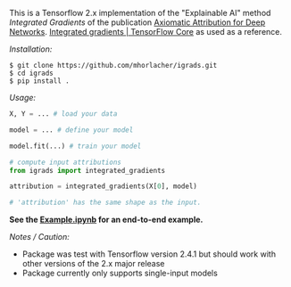 This is a Tensorflow 2.x implementation of the "Explainable AI" method *Integrated Gradients* of the publication [Axiomatic Attribution for Deep Networks](https://arxiv.org/abs/1703.01365). [Integrated gradients | TensorFlow Core](https://www.tensorflow.org/tutorials/interpretability/integrated_gradients) as used as a reference. 


*Installation:*
```
$ git clone https://github.com/mhorlacher/igrads.git
$ cd igrads
$ pip install .
```

*Usage:*
```python
X, Y = ... # load your data

model = ... # define your model

model.fit(...) # train your model

# compute input attributions
from igrads import integrated_gradients

attribution = integrated_gradients(X[0], model)

# 'attribution' has the same shape as the input. 
```


**See the [Example.ipynb](https://github.com/mhorlacher/igrads/blob/main/example/Example.ipynb) for an end-to-end example.**


*Notes / Caution:*
- Package was test with Tensorflow version 2.4.1 but should work with other versions of the 2.x major release
- Package currently only supports single-input models